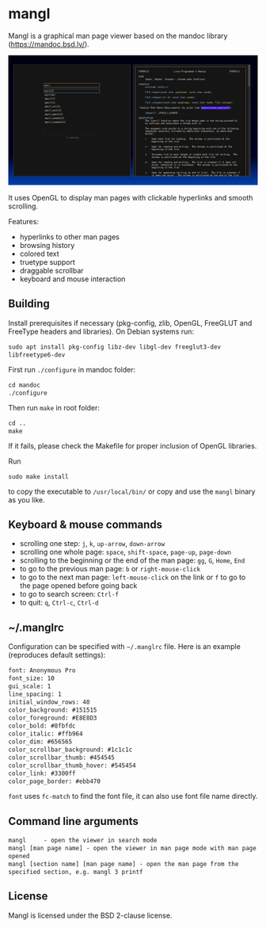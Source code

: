# mangl

Mangl is a graphical man page viewer based on the mandoc library (https://mandoc.bsd.lv/).

![Screenshot](screenshot/screenshot.png)

It uses OpenGL to display man pages with clickable hyperlinks and smooth scrolling.

Features:
* hyperlinks to other man pages
* browsing history
* colored text
* truetype support
* draggable scrollbar
* keyboard and mouse interaction

## Building

Install prerequisites if necessary (pkg-config, zlib, OpenGL, FreeGLUT and FreeType headers and
libraries). On Debian systems run:

```
sudo apt install pkg-config libz-dev libgl-dev freeglut3-dev libfreetype6-dev
```

First run `./configure` in mandoc folder:

```
cd mandoc
./configure
```

Then run `make` in root folder:

```
cd ..
make
```

If it fails, please check the Makefile for proper inclusion of OpenGL libraries.

Run
```
sudo make install
```
to copy the executable to `/usr/local/bin/` or copy and use the `mangl` binary as you like.

## Keyboard & mouse commands

* scrolling one step: `j`, `k`, `up-arrow`, `down-arrow`
* scrolling one whole page: `space`, `shift-space`, `page-up`, `page-down`
* scrolling to the beginning or the end of the man page: `gg`, `G`, `Home`, `End`
* to go to the previous man page: `b` or `right-mouse-click`
* to go to the next man page: `left-mouse-click` on the link or `f` to go to the page opened before going back
* to go to search screen: `Ctrl-f`
* to quit: `q`, `Ctrl-c`, `Ctrl-d`

## ~/.manglrc

Configuration can be specified with `~/.manglrc` file. Here is an example
(reproduces default settings):

```
font: Anonymous Pro
font_size: 10
gui_scale: 1
line_spacing: 1
initial_window_rows: 40
color_background: #151515
color_foreground: #E8E8D3
color_bold: #8fbfdc
color_italic: #ffb964
color_dim: #656565
color_scrollbar_background: #1c1c1c
color_scrollbar_thumb: #454545
color_scrollbar_thumb_hover: #545454
color_link: #3300ff
color_page_border: #ebb470
```

`font` uses `fc-match` to find the font file, it can also use font file name
directly.

## Command line arguments

```
mangl     - open the viewer in search mode
mangl [man page name] - open the viewer in man page mode with man page opened
mangl [section name] [man page name] - open the man page from the specified section, e.g. mangl 3 printf
```

## License

Mangl is licensed under the BSD 2-clause license.

